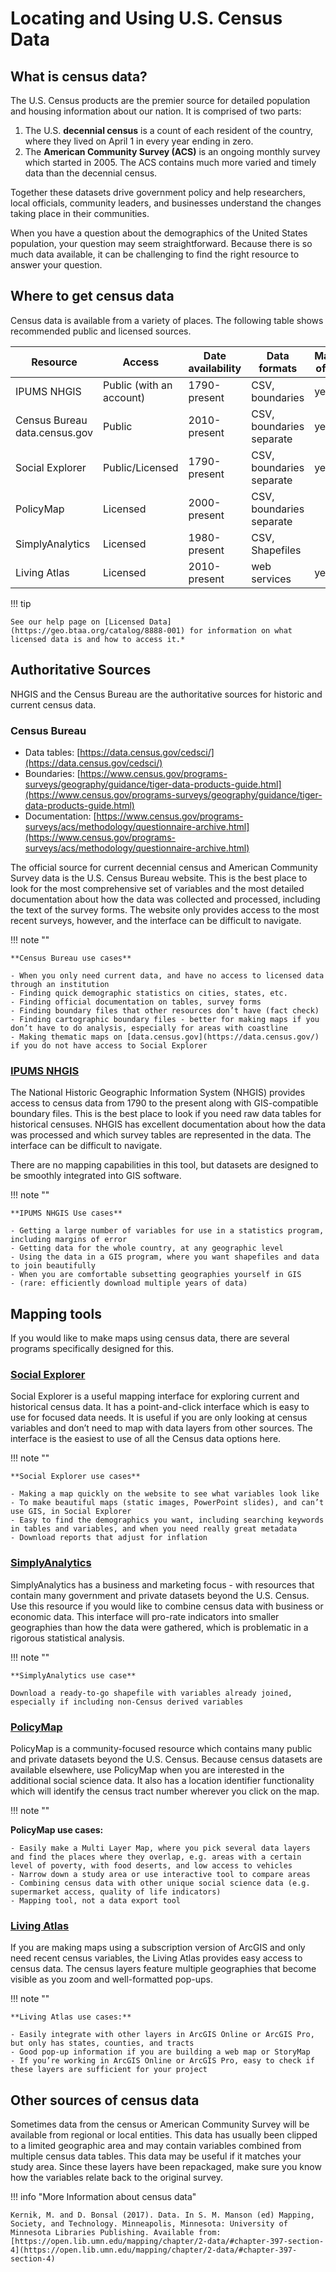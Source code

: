 # Locating and Using U.S. Census Data

## What is census data?
The U.S. Census products are the premier source for detailed population and housing information about our nation. It is comprised of two parts: 

1. 	The U.S. **decennial census** is a count of each resident of the country, where they lived on April 1 in every year ending in zero. 
2. 	The **American Community Survey (ACS)** is an ongoing monthly survey which started in 2005. The ACS contains much more varied and timely data than the decennial census. 
	
Together these datasets drive government policy and help researchers, local officials, community leaders, and businesses understand the changes taking place in their communities.

When you have a question about the demographics of the United States population, your question may seem straightforward. Because there is so much data available, it can be challenging to find the right resource to answer your question.

## Where to get census data

Census data is available from a variety of places. The following table shows recommended public and licensed sources.

| Resource | Access | Date availability | Data formats | Margins of Error |
| --- | --- | --- | --- | --- |
| IPUMS NHGIS | Public (with an account) | 1790-present | CSV, boundaries | yes |
| Census Bureau data.census.gov | Public | 2010-present | CSV, boundaries separate | yes |
| Social Explorer | Public/Licensed | 1790-present | CSV, boundaries separate | yes |
| PolicyMap | Licensed | 2000-present | CSV, boundaries separate | |
| SimplyAnalytics | Licensed | 1980-present | CSV, Shapefiles | |
| Living Atlas | Licensed | 2010-present | web services | yes |

!!! tip

	See our help page on [Licensed Data](https://geo.btaa.org/catalog/8888-001) for information on what licensed data is and how to access it.*


## Authoritative Sources

NHGIS and the Census Bureau are the authoritative sources for historic and current census data. 

### Census Bureau

* Data tables: [https://data.census.gov/cedsci/](https://data.census.gov/cedsci/)
* Boundaries: [https://www.census.gov/programs-surveys/geography/guidance/tiger-data-products-guide.html](https://www.census.gov/programs-surveys/geography/guidance/tiger-data-products-guide.html)
* Documentation: [https://www.census.gov/programs-surveys/acs/methodology/questionnaire-archive.html](https://www.census.gov/programs-surveys/acs/methodology/questionnaire-archive.html)

The official source for current decennial census and American Community Survey data is the U.S. Census Bureau website. This is the best place to look for the most comprehensive set of variables and the most detailed documentation about how the data was collected and processed, including the text of the survey forms. The website only provides access to the most recent surveys, however, and the interface can be difficult to navigate.

!!! note ""

	**Census Bureau use cases**

	- When you only need current data, and have no access to licensed data through an institution
	- Finding quick demographic statistics on cities, states, etc.
	- Finding official documentation on tables, survey forms
	- Finding boundary files that other resources don’t have (fact check)
	- Finding cartographic boundary files - better for making maps if you don’t have to do analysis, especially for areas with coastline
	- Making thematic maps on [data.census.gov](https://data.census.gov/) if you do not have access to Social Explorer

### [IPUMS NHGIS](https://geo.btaa.org/catalog/05d-10)
The National Historic Geographic Information System (NHGIS) provides access to census data from 1790 to the present along with GIS-compatible boundary files. This is the best place to look if you need raw data tables for historical censuses. NHGIS has excellent documentation about how the data was processed and which survey tables are represented in the data. The interface can be difficult to navigate.

There are no mapping capabilities in this tool, but datasets are designed to be smoothly integrated into GIS software.

!!! note ""

	**IPUMS NHGIS Use cases**
	
	- Getting a large number of variables for use in a statistics program, including margins of error
	- Getting data for the whole country, at any geographic level
	- Using the data in a GIS program, where you want shapefiles and data to join beautifully
	- When you are comfortable subsetting geographies yourself in GIS
	- (rare: efficiently download multiple years of data)

## Mapping tools

If you would like to make maps using census data, there are several programs specifically designed for this.


### [Social Explorer](https://geo.btaa.org/catalog/999-0001)

Social Explorer is a useful mapping interface for exploring current and historical census data. It has a point-and-click interface which is easy to use for focused data needs. It is useful if you are only looking at census variables and don’t need to map with data layers from other sources. The interface is the easiest to use of all the Census data options here.

!!! note ""

	**Social Explorer use cases**
	
	- Making a map quickly on the website to see what variables look like
	- To make beautiful maps (static images, PowerPoint slides), and can’t use GIS, in Social Explorer
	- Easy to find the demographics you want, including searching keywords in tables and variables, and when you need really great metadata
	- Download reports that adjust for inflation

### [SimplyAnalytics](https://geo.btaa.org/catalog/999-0004)

SimplyAnalytics has a business and marketing focus - with resources that contain many government and private datasets beyond the U.S. Census. Use this resource if you would like to combine census data with business or economic data. This interface will pro-rate indicators into smaller geographies than how the data were gathered, which is problematic in a rigorous statistical analysis.

!!! note ""

	**SimplyAnalytics use case**
	
	Download a ready-to-go shapefile with variables already joined, especially if including non-Census derived variables

### [PolicyMap](https://geo.btaa.org/catalog/999-0003)

PolicyMap is a community-focused resource which contains many public and private datasets beyond the U.S. Census. Because census datasets are available elsewhere, use PolicyMap when you are interested in the additional social science data. It also has a location identifier functionality which will identify the census tract number wherever you click on the map.

!!! note ""

**PolicyMap use cases:**

	- Easily make a Multi Layer Map, where you pick several data layers and find the places where they overlap, e.g. areas with a certain level of poverty, with food deserts, and low access to vehicles
	- Narrow down a study area or use interactive tool to compare areas
	- Combining census data with other unique social science data (e.g. supermarket access, quality of life indicators)
	- Mapping tool, not a data export tool

### [Living Atlas](https://geo.btaa.org/catalog/99-1200-001)

If you are making maps using a subscription version of ArcGIS and only need recent census variables, the Living Atlas provides easy access to census data. The census layers feature multiple geographies that become visible as you zoom and well-formatted pop-ups.

!!! note ""

	**Living Atlas use cases:**
	
	- Easily integrate with other layers in ArcGIS Online or ArcGIS Pro, but only has states, counties, and tracts
	- Good pop-up information if you are building a web map or StoryMap
	- If you’re working in ArcGIS Online or ArcGIS Pro, easy to check if these layers are sufficient for your project

## Other sources of census data

Sometimes data from the census or American Community Survey will be available from regional or local entities. This data has usually been clipped to a limited geographic area and may contain variables combined from multiple census data tables. This data may be useful if it matches your study area. Since these layers have been repackaged, make sure you know how the variables relate back to the original survey.

!!! info "More Information about census data"

	Kernik, M. and D. Bonsal (2017). Data. In S. M. Manson (ed) Mapping, Society, and Technology. Minneapolis, Minnesota: University of Minnesota Libraries Publishing. Available from: [https://open.lib.umn.edu/mapping/chapter/2-data/#chapter-397-section-4](https://open.lib.umn.edu/mapping/chapter/2-data/#chapter-397-section-4)